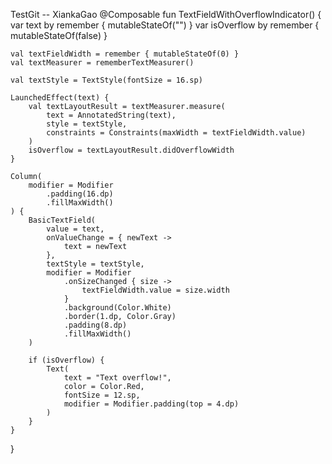 TestGit --
XiankaGao
@Composable
fun TextFieldWithOverflowIndicator() {
    var text by remember { mutableStateOf("") }
    var isOverflow by remember { mutableStateOf(false) }

    val textFieldWidth = remember { mutableStateOf(0) }
    val textMeasurer = rememberTextMeasurer()

    val textStyle = TextStyle(fontSize = 16.sp)

    LaunchedEffect(text) {
        val textLayoutResult = textMeasurer.measure(
            text = AnnotatedString(text),
            style = textStyle,
            constraints = Constraints(maxWidth = textFieldWidth.value)
        )
        isOverflow = textLayoutResult.didOverflowWidth
    }

    Column(
        modifier = Modifier
            .padding(16.dp)
            .fillMaxWidth()
    ) {
        BasicTextField(
            value = text,
            onValueChange = { newText ->
                text = newText
            },
            textStyle = textStyle,
            modifier = Modifier
                .onSizeChanged { size ->
                    textFieldWidth.value = size.width
                }
                .background(Color.White)
                .border(1.dp, Color.Gray)
                .padding(8.dp)
                .fillMaxWidth()
        )

        if (isOverflow) {
            Text(
                text = "Text overflow!",
                color = Color.Red,
                fontSize = 12.sp,
                modifier = Modifier.padding(top = 4.dp)
            )
        }
    }
}
